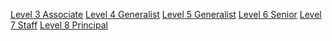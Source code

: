 [Level 3 Associate]()
[Level 4 Generalist]()
[Level 5 Generalist]()
[Level 6 Senior]()
[Level 7 Staff]()
[Level 8 Principal]()
